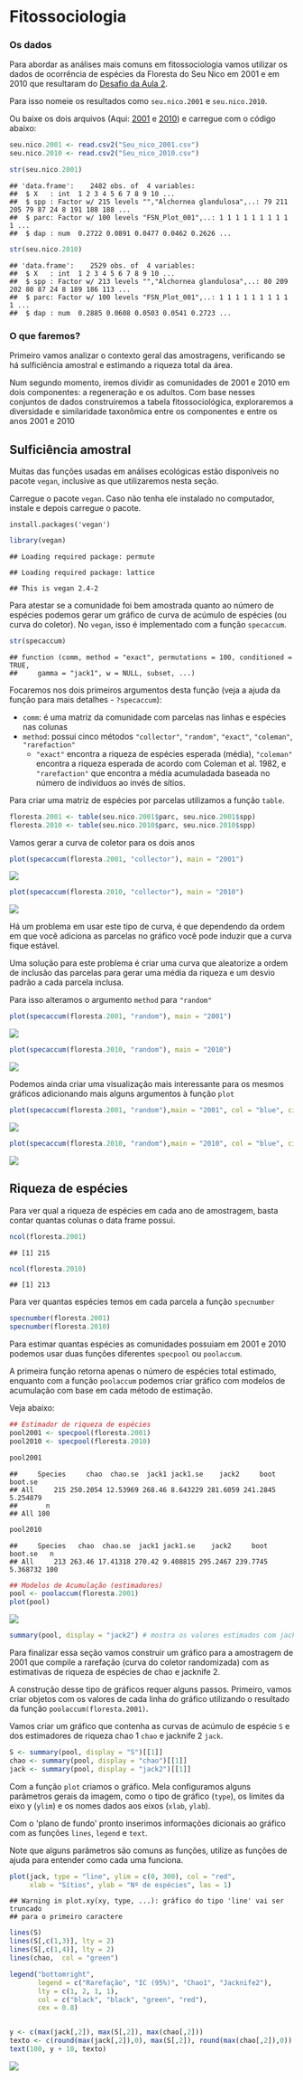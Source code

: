 Fitossociologia
================

### Os dados

Para abordar as análises mais comuns em fitossociologia vamos utilizar os dados de ocorrência de espécies da Floresta do Seu Nico em 2001 e em 2010 que resultaram do [Desafio da Aula 2](Desafio_2.md).

Para isso nomeie os resultados como `seu.nico.2001` e `seu.nico.2010`.

Ou baixe os dois arquivos (Aqui: [2001](Seu_nico_2001.csv) e [2010](Seu_nico_2010.csv)) e carregue com o código abaixo:

``` r
seu.nico.2001 <- read.csv2("Seu_nico_2001.csv")
seu.nico.2010 <- read.csv2("Seu_nico_2010.csv")

str(seu.nico.2001)
```

    ## 'data.frame':    2482 obs. of  4 variables:
    ##  $ X   : int  1 2 3 4 5 6 7 8 9 10 ...
    ##  $ spp : Factor w/ 215 levels "","Alchornea glandulosa",..: 79 211 205 79 87 24 8 191 188 188 ...
    ##  $ parc: Factor w/ 100 levels "FSN_Plot_001",..: 1 1 1 1 1 1 1 1 1 1 ...
    ##  $ dap : num  0.2722 0.0891 0.0477 0.0462 0.2626 ...

``` r
str(seu.nico.2010)
```

    ## 'data.frame':    2529 obs. of  4 variables:
    ##  $ X   : int  1 2 3 4 5 6 7 8 9 10 ...
    ##  $ spp : Factor w/ 213 levels "","Alchornea glandulosa",..: 80 209 202 80 87 24 8 189 186 113 ...
    ##  $ parc: Factor w/ 100 levels "FSN_Plot_001",..: 1 1 1 1 1 1 1 1 1 1 ...
    ##  $ dap : num  0.2885 0.0608 0.0503 0.0541 0.2723 ...

### O que faremos?

Primeiro vamos analizar o contexto geral das amostragens, verificando se há sulficiência amostral e estimando a riqueza total da área.

Num segundo momento, iremos dividir as comunidades de 2001 e 2010 em dois componentes: a regeneração e os adultos. Com base nesses conjuntos de dados construiremos a tabela fitossociológica, exploraremos a diversidade e similaridade taxonômica entre os componentes e entre os anos 2001 e 2010

Sulficiência amostral
---------------------

Muitas das funções usadas em análises ecológicas estão disponíveis no pacote `vegan`, inclusive as que utilizaremos nesta seção.

Carregue o pacote `vegan`. Caso não tenha ele instalado no computador, instale e depois carregue o pacote.

    install.packages('vegan')

``` r
library(vegan)
```

    ## Loading required package: permute

    ## Loading required package: lattice

    ## This is vegan 2.4-2

Para atestar se a comunidade foi bem amostrada quanto ao número de espécies podemos gerar um gráfico de curva de acúmulo de espécies (ou curva do coletor). No `vegan`, isso é implementado com a função `specaccum`.

``` r
str(specaccum)
```

    ## function (comm, method = "exact", permutations = 100, conditioned = TRUE, 
    ##     gamma = "jack1", w = NULL, subset, ...)

Focaremos nos dois primeiros argumentos desta função (veja a ajuda da função para mais detalhes - `?specaccum`):

-   `comm`: é uma matriz da comunidade com parcelas nas linhas e espécies nas colunas
-   `method`: possui cinco métodos `"collector"`, `"random"`, `"exact"`, `"coleman"`, `"rarefaction"`
    -   `"exact"` encontra a riqueza de espécies esperada (média), `"coleman"` encontra a riqueza esperada de acordo com Coleman et al. 1982, e `"rarefaction"` que encontra a média acumuladada baseada no número de indivíduos ao invés de sítios.

Para criar uma matriz de espécies por parcelas utilizamos a função `table`.

``` r
floresta.2001 <- table(seu.nico.2001$parc, seu.nico.2001$spp)
floresta.2010 <- table(seu.nico.2010$parc, seu.nico.2010$spp)
```

Vamos gerar a curva de coletor para os dois anos

``` r
plot(specaccum(floresta.2001, "collector"), main = "2001")
```

![](Fitossociologia_files/figure-markdown_github/unnamed-chunk-5-1.png)

``` r
plot(specaccum(floresta.2010, "collector"), main = "2010")
```

![](Fitossociologia_files/figure-markdown_github/unnamed-chunk-5-2.png)

Há um problema em usar este tipo de curva, é que dependendo da ordem em que você adiciona as parcelas no gráfico você pode induzir que a curva fique estável.

Uma solução para este problema é criar uma curva que aleatorize a ordem de inclusão das parcelas para gerar uma média da riqueza e um desvio padrão a cada parcela inclusa.

Para isso alteramos o argumento `method` para `"random"`

``` r
plot(specaccum(floresta.2001, "random"), main = "2001")
```

![](Fitossociologia_files/figure-markdown_github/unnamed-chunk-6-1.png)

``` r
plot(specaccum(floresta.2010, "random"), main = "2010")
```

![](Fitossociologia_files/figure-markdown_github/unnamed-chunk-6-2.png)

Podemos ainda criar uma visualização mais interessante para os mesmos gráficos adicionando mais alguns argumentos à função `plot`

``` r
plot(specaccum(floresta.2001, "random"),main = "2001", col = "blue", ci.type = "polygon", ci.col = "orange")
```

![](Fitossociologia_files/figure-markdown_github/unnamed-chunk-7-1.png)

``` r
plot(specaccum(floresta.2010, "random"),main = "2010", col = "blue", ci.type = "polygon", ci.col = "orange")
```

![](Fitossociologia_files/figure-markdown_github/unnamed-chunk-7-2.png)

Riqueza de espécies
-------------------

Para ver qual a riqueza de espécies em cada ano de amostragem, basta contar quantas colunas o data frame possui.

``` r
ncol(floresta.2001)
```

    ## [1] 215

``` r
ncol(floresta.2010)
```

    ## [1] 213

Para ver quantas espécies temos em cada parcela a função `specnumber`

``` r
specnumber(floresta.2001)
specnumber(floresta.2010)
```

Para estimar quantas espécies as comunidades possuiam em 2001 e 2010 podemos usar duas funções diferentes `specpool` ou `poolaccum`.

A primeira função retorna apenas o número de espécies total estimado, enquanto com a função `poolaccum` podemos criar gráfico com modelos de acumulação com base em cada método de estimação.

Veja abaixo:

``` r
## Estimador de riqueza de espécies
pool2001 <- specpool(floresta.2001)
pool2010 <- specpool(floresta.2010)

pool2001
```

    ##     Species     chao  chao.se  jack1 jack1.se    jack2     boot  boot.se
    ## All     215 250.2054 12.53969 268.46 8.643229 281.6059 241.2845 5.254879
    ##       n
    ## All 100

``` r
pool2010
```

    ##     Species   chao  chao.se  jack1 jack1.se    jack2     boot  boot.se   n
    ## All     213 263.46 17.41318 270.42 9.408815 295.2467 239.7745 5.368732 100

``` r
## Modelos de Acumulação (estimadores)
pool <- poolaccum(floresta.2001)
plot(pool)
```

![](Fitossociologia_files/figure-markdown_github/unnamed-chunk-10-1.png)

``` r
summary(pool, display = "jack2") # mostra os valores estimados com jacknife2
```

Para finalizar essa seção vamos construir um gráfico para a amostragem de 2001 que compile a rarefação (curva do coletor randomizada) com as estimativas de riqueza de espécies de chao e jacknife 2.

A construção desse tipo de gráficos requer alguns passos. Primeiro, vamos criar objetos com os valores de cada linha do gráfico utilizando o resultado da função `poolaccum(floresta.2001)`.

Vamos criar um gráfico que contenha as curvas de acúmulo de espécie `S` e dos estimadores de riqueza chao 1 `chao` e jacknife 2 `jack`.

``` r
S <- summary(pool, display = "S")[[1]]
chao <- summary(pool, display = "chao")[[1]]
jack <- summary(pool, display = "jack2")[[1]]
```

Com a função `plot` criamos o gráfico. Mela configuramos alguns parâmetros gerais da imagem, como o tipo de gráfico (`type`), os limites da eixo y (`ylim`) e os nomes dados aos eixos (`xlab`, `ylab`).

Com o 'plano de fundo' pronto inserimos informações dicionais ao gráfico com as funções `lines`, `legend` e `text`.

Note que alguns parâmetros são comuns as funções, utilize as funções de ajuda para entender como cada uma funciona.

``` r
plot(jack, type = "line", ylim = c(0, 300), col = "red", 
     xlab = "Sítios", ylab = "Nº de espécies", las = 1)
```

    ## Warning in plot.xy(xy, type, ...): gráfico do tipo 'line' vai ser truncado
    ## para o primeiro caractere

``` r
lines(S)
lines(S[,c(1,3)], lty = 2)
lines(S[,c(1,4)], lty = 2)
lines(chao,  col = "green")

legend("bottomright", 
       legend = c("Rarefação", "IC (95%)", "Chao1", "Jacknife2"),
       lty = c(1, 2, 1, 1), 
       col = c("black", "black", "green", "red"), 
       cex = 0.8)


y <- c(max(jack[,2]), max(S[,2]), max(chao[,2]))
texto <- c(round(max(jack[,2]),0), max(S[,2]), round(max(chao[,2]),0))
text(100, y + 10, texto)
```

![](Fitossociologia_files/figure-markdown_github/unnamed-chunk-13-1.png)
